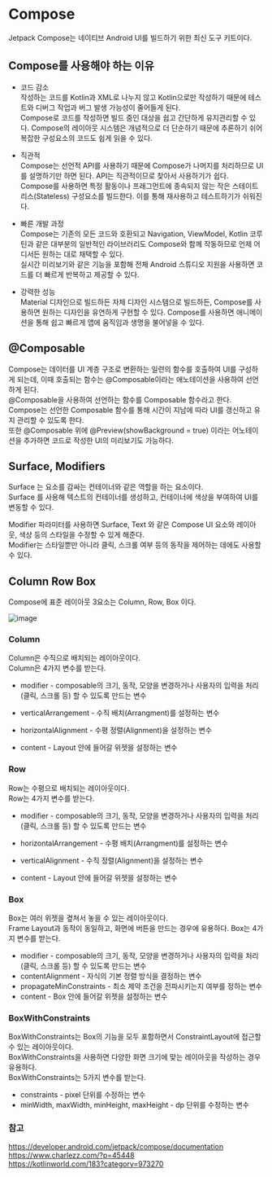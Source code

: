 # Compose 
Jetpack Compose는 네이티브 Android UI를 빌드하기 위한 최신 도구 키트이다.

## Compose를 사용해야 하는 이유
* 코드 감소   
작성하는 코드를 Kotlin과 XML로 나누지 않고 Kotlin으로만 작성하기 때문에 테스트와 디버그 작업과 버그 발생 가능성이 줄어들게 된다.   
Compose로 코드를 작성하면 빌드 중인 대상을 쉽고 간단하게 유지관리할 수 있다. Compose의 레이아웃 시스템은 개념적으로 더 단순하기 때문에 추론하기 쉬어 복잡한 구성요소의 코드도 쉽게 읽을 수 있다.

* 직관적   
Compose는 선언적 API를 사용하기 때문에 Compose가 나머지를 처리하므로 UI를 설명하기만 하면 된다. API는 직관적이므로 찾아서 사용하기가 쉽다.   
Compose를 사용하면 특정 활동이나 프래그먼트에 종속되지 않는 작은 스테이트리스(Stateless) 구성요소를 빌드한다. 이를 통해 재사용하고 테스트하기가 쉬워진다. 

* 빠른 개발 과정   
Compose는 기존의 모든 코드와 호환되고 Navigation, ViewModel, Kotlin 코루틴과 같은 대부분의 일반적인 라이브러리도 Compose와 함께 작동하므로 언제 어디서든 원하는 대로 채택할 수 있다.    
실시간 미리보기와 같은 기능을 포함해 전체 Android 스튜디오 지원을 사용하면 코드를 더 빠르게 반복하고 제공할 수 있다.

* 강력한 성능   
Material 디자인으로 빌드하든 자체 디자인 시스템으로 빌드하든, Compose를 사용하면 원하는 디자인을 유연하게 구현할 수 있다.
Compose를 사용하면 애니메이션을 통해 쉽고 빠르게 앱에 움직임과 생명을 불어넣을 수 있다. 

## @Composable
Compose는 데이터를 UI 계층 구조로 변환하는 일련의 함수를 호출하여 UI를 구성하게 되는데, 이때 호출되는 함수는 @Composable이라는 애노테이션을 사용하여 선언하게 된다.    
@Composable을 사용하여 선언하는 함수를 Composable 함수라고 한다. Compose는 선언한 Composable 함수를 통해 시간이 지남에 따라 UI를 갱신하고 유지 관리할 수 있도록 한다.    
또한 @Composable 위에 @Preview(showBackground = true) 이라는 어노테이션을 추가하면 코드로 작성한 UI의 미리보기도 가능하다.

## Surface, Modifiers 
Surface 는 요소를 감싸는 컨테이너와 같은 역할을 하는 요소이다.      
Surface 를 사용해 텍스트의 컨테이너를 생성하고, 컨테이너에 색상을 부여하여 UI를 변동할 수 있다.

Modifier 파라미터를 사용하면 Surface, Text 와 같은 Compose UI 요소와 레이아웃, 색상 등의 스타일을 수정할 수 있게 해준다.    
Modifier는 스타일뿐만 아니라 클릭, 스크롤 여부 등의 동작을 제어하는 데에도 사용할 수 있다.

## Column Row Box
Compose에 표준 레이아웃 3요소는 Column, Row, Box 이다.

![image](https://user-images.githubusercontent.com/50148363/214518807-e2dad830-d57d-4325-bee8-813df63d2db2.png)

### Column
Column은 수직으로 배치되는 레이아웃이다.   
Column은 4가지 변수를 받는다.   
* modifier - composable의 크기, 동작, 모양을 변경하거나 사용자의 입력을 처리(클릭, 스크롤 등) 할 수 있도록 만드는 변수

* verticalArrangement - 수직 배치(Arrangment)를 설정하는 변수
* horizontalAlignment - 수평 정렬(Alignment)을 설정하는 변수
* content - Layout 안에 들어갈 위젯을 설정하는 변수

### Row
Row는 수평으로 배치되는 레이아웃이다.   
Row는 4가지 변수를 받는다.   
* modifier - composable의 크기, 동작, 모양을 변경하거나 사용자의 입력을 처리(클릭, 스크롤 등) 할 수 있도록 만드는 변수

* horizontalArrangement - 수평 배치(Arrangment)를 설정하는 변수
* verticalAlignment - 수직 정렬(Alignment)을 설정하는 변수
* content - Layout 안에 들어갈 위젯을 설정하는 변수

### Box
Box는 여러 위젯을 곂쳐서 놓을 수 있는 레이아웃이다.   
Frame Layout과 동작이 동일하고, 화면에 버튼을 만드는 경우에 유용하다.
Box는 4가지 변수를 받는다.    
* modifier - composable의 크기, 동작, 모양을 변경하거나 사용자의 입력을 처리(클릭, 스크롤 등) 할 수 있도록 만드는 변수
* contentAlignment - 자식의 기본 정렬 방식을 결정하는 변수 
* propagateMinConstraints - 최소 제약 조건을 전파시키는지 여부를 정하는 변수
* content - Box 안에 들어갈 위젯을 설정하는 변수

### BoxWithConstraints
BoxWithConstraints는 Box의 기능을 모두 포함하면서 ConstraintLayout에 접근할수 있는 레이아웃이다.   
BoxWithConstraints을 사용하면 다양한 화면 크기에 맞는 레이아웃을 작성하는 경우 유용하다.   
BoxWithConstraints는 5가지 변수를 받는다.    
* constraints - pixel 단위를 수정하는 변수
* minWidth, maxWidth, minHeight, maxHeight - dp 단위를 수정하는 변수


### 참고
https://developer.android.com/jetpack/compose/documentation      
https://www.charlezz.com/?p=45448    
https://kotlinworld.com/183?category=973270

